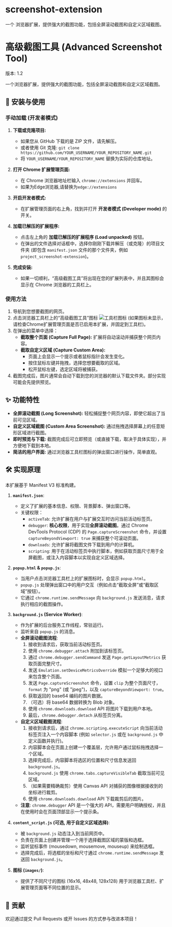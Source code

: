 # screenshot-extension
一个 浏览器扩展，提供强大的截图功能，包括全屏滚动截图和自定义区域截图。
# 高级截图工具 (Advanced Screenshot Tool)

版本: 1.2

一个浏览器扩展，提供强大的截图功能，包括全屏滚动截图和自定义区域截图。

## 🚀 安装与使用

### 手动加载 (开发者模式)

1.  **下载或克隆项目:**
    *   如果您从 GitHub 下载的是 ZIP 文件，请先解压。
    *   或者使用 Git 克隆: `git clone https://github.com/YOUR_USERNAME/YOUR_REPOSITORY_NAME.git`
    *   将 `YOUR_USERNAME/YOUR_REPOSITORY_NAME` 替换为实际的仓库地址。

2.  **打开 Chrome 扩展管理页面:**
    *   在 Chrome 浏览器地址栏输入 `chrome://extensions` 并回车。
    *   如果为Edge浏览器,请替换为`edge://extensions`

3.  **开启开发者模式:**
    *   在扩展管理页面的右上角，找到并打开 **开发者模式 (Developer mode)** 的开关。

4.  **加载已解压的扩展程序:**
    *   点击左上角的 **加载已解压的扩展程序 (Load unpacked)** 按钮。
    *   在弹出的文件选择对话框中，选择你刚刚下载并解压（或克隆）的项目文件夹 (即包含 `manifest.json` 文件的那个文件夹，例如 `project_screenshot-extension`)。

5.  **完成安装:**
    *   如果一切顺利，“高级截图工具”将出现在您的扩展列表中，并且其图标会显示在 Chrome 浏览器的工具栏上。

### 使用方法

1.  导航到您想要截图的网页。
2.  点击浏览器工具栏上的“高级截图工具”图标 ![工具栏图标](images/icon16.png) (如果图标未显示，请检查Chrome扩展管理页面是否已启用本扩展，并固定到工具栏)。
3.  在弹出的菜单中选择：
    *   **截取整个页面 (Capture Full Page):** 扩展将自动滚动并捕获整个网页内容。
    *   **截取自定义区域 (Capture Custom Area):**
        *   页面上会显示一个提示或者鼠标指针会发生变化。
        *   按住鼠标左键并拖拽，选择您想要截取的区域。
        *   松开鼠标左键，选定区域将被捕获。
4.  截图完成后，图片通常会自动下载到您的浏览器的默认下载文件夹。部分实现可能会先提供预览。


## ✨ 功能特性

*   **全屏滚动截图 (Long Screenshot):** 轻松捕捉整个网页内容，即使它超出了当前可见区域。
*   **自定义区域截图 (Custom Area Screenshot):** 通过拖拽选择屏幕上的任意矩形区域进行截图。
*   **即时预览与下载:** 截图完成后可立即预览（或直接下载，取决于具体实现），并方便地下载到本地。
*   **简洁的用户界面:** 通过浏览器工具栏图标的弹出窗口进行操作，简单直观。

## 🛠️ 实现原理

本扩展基于 Manifest V3 标准构建。

1.  **`manifest.json`**:
    *   定义了扩展的基本信息、权限、背景脚本、弹出窗口等。
    *   关键权限：
        *   `activeTab`: 允许扩展在用户与扩展交互时访问当前活动标签页。
        *   `debugger`: **核心权限**，用于实现**全屏滚动截图**。通过 Chrome DevTools Protocol (CDP) 的 `Page.captureScreenshot` 命令，并设置 `captureBeyondViewport: true` 来捕获整个可滚动页面。
        *   `downloads`: 允许扩展将截图文件下载到用户的计算机。
        *   `scripting`: 用于在活动标签页中执行脚本，例如获取页面尺寸用于全屏截图，或注入内容脚本以实现自定义区域选择。

2.  **`popup.html` & `popup.js`**:
    *   当用户点击浏览器工具栏上的扩展图标时，会显示 `popup.html`。
    *   `popup.js` 处理弹出窗口中的用户交互（例如点击“截取全屏”或“截取区域”按钮）。
    *   它通过 `chrome.runtime.sendMessage` 向 `background.js` 发送消息，请求执行相应的截图操作。

3.  **`background.js` (Service Worker)**:
    *   作为扩展的后台服务工作线程，常驻运行。
    *   监听来自 `popup.js` 的消息。
    *   **全屏滚动截图流程**:
        1.  接收到请求后，获取当前活动标签页。
        2.  使用 `chrome.debugger.attach` 附加到该标签页。
        3.  通过 `chrome.debugger.sendCommand` 发送 `Page.getLayoutMetrics` 获取页面完整尺寸。
        4.  发送 `Emulation.setDeviceMetricsOverride` 模拟一个足够大的视口来包含整个页面。
        5.  发送 `Page.captureScreenshot` 命令，设置 `clip` 为整个页面尺寸，`format` 为 "png" (或 "jpeg")，以及 `captureBeyondViewport: true`。
        6.  获取返回的 base64 编码的图片数据。
        7.  （可选）将 base64 数据转换为 Blob 对象。
        8.  使用 `chrome.downloads.download` API 将图片下载到用户本地。
        9.  最后，`chrome.debugger.detach` 从标签页分离。
    *   **自定义区域截图流程**:
        1.  接收到请求后，通过 `chrome.scripting.executeScript` 向当前活动标签页注入一个内容脚本 (例如 `selector.js` 或在 `background.js` 中定义函数并执行)。
        2.  内容脚本会在页面上创建一个覆盖层，允许用户通过鼠标拖拽选择一个区域。
        3.  选择完成后，内容脚本将选区的位置和尺寸信息发送回 `background.js`。
        4.  `background.js` 使用 `chrome.tabs.captureVisibleTab` 截取当前可见区域。
        5.  （如果需要精确裁剪）使用 Canvas API 对捕获的图像根据接收到的坐标进行裁剪。
        6.  使用 `chrome.downloads.download` API 下载裁剪后的图片。
    *   **注意**: `chrome.debugger` API 是一个强大的 API，需要用户明确授权，并且在使用时会在页面顶部显示一个提示条。

4.  **`content_script.js` (可选, 用于自定义区域选择)**:
    *   被 `background.js` 动态注入到当前网页中。
    *   负责在页面上创建并管理一个用于选择截图区域的蒙版和选框。
    *   监听鼠标事件 (mousedown, mousemove, mouseup) 来绘制选框。
    *   选择完成后，将选框的坐标和尺寸通过 `chrome.runtime.sendMessage` 发送回 `background.js`。

5.  **图标 (`images/`)**:
    *   提供了不同尺寸的图标 (16x16, 48x48, 128x128) 用于浏览器工具栏、扩展管理页面等不同位置的显示。

## 🤝 贡献

欢迎通过提交 Pull Requests 或开 Issues 的方式参与改进本项目！
